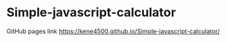 # Simple-javascript-calculator

GitHub pages link https://kene4500.github.io/Simple-javascript-calculator/

